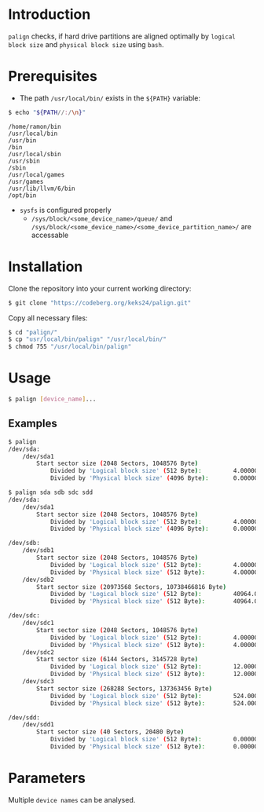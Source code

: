 # Introduction
`palign` checks, if hard drive partitions are aligned optimally by `logical block size` and `physical block size` using `bash`.

# Prerequisites
* The path `/usr/local/bin/` exists in the `${PATH}` variable:
```bash
$ echo "${PATH//:/\n}"
```
```
/home/ramon/bin
/usr/local/bin
/usr/bin
/bin
/usr/local/sbin
/usr/sbin
/sbin
/usr/local/games
/usr/games
/usr/lib/llvm/6/bin
/opt/bin
```

* `sysfs` is configured properly
    * `/sys/block/<some_device_name>/queue/` and `/sys/block/<some_device_name>/<some_device_partition_name>/` are accessable

# Installation
Clone the repository into your current working directory:
```bash
$ git clone "https://codeberg.org/keks24/palign.git"
```

Copy all necessary files:
```bash
$ cd "palign/"
$ cp "usr/local/bin/palign" "/usr/local/bin/"
$ chmod 755 "/usr/local/bin/palign"
```

# Usage
```bash
$ palign [device_name]...
```

## Examples
```bash
$ palign
/dev/sda:
    /dev/sda1
        Start sector size (2048 Sectors, 1048576 Byte)
            Divided by 'Logical block size' (512 Byte):         4.000000 Sectors        Partition alignment optimal.
            Divided by 'Physical block size' (4096 Byte):       0.000000 Sectors        Partition not aligned!
```
```bash
$ palign sda sdb sdc sdd
/dev/sda:
    /dev/sda1
        Start sector size (2048 Sectors, 1048576 Byte)
            Divided by 'Logical block size' (512 Byte):         4.000000 Sectors        Partition alignment optimal.
            Divided by 'Physical block size' (4096 Byte):       0.000000 Sectors        Partition not aligned!

/dev/sdb:
    /dev/sdb1
        Start sector size (2048 Sectors, 1048576 Byte)
            Divided by 'Logical block size' (512 Byte):         4.000000 Sectors        Partition alignment optimal.
            Divided by 'Physical block size' (512 Byte):        4.000000 Sectors        Partition alignment optimal.
    /dev/sdb2
        Start sector size (20973568 Sectors, 10738466816 Byte)
            Divided by 'Logical block size' (512 Byte):         40964.000000 Sectors    Partition alignment optimal.
            Divided by 'Physical block size' (512 Byte):        40964.000000 Sectors    Partition alignment optimal.

/dev/sdc:
    /dev/sdc1
        Start sector size (2048 Sectors, 1048576 Byte)
            Divided by 'Logical block size' (512 Byte):         4.000000 Sectors        Partition alignment optimal.
            Divided by 'Physical block size' (512 Byte):        4.000000 Sectors        Partition alignment optimal.
    /dev/sdc2
        Start sector size (6144 Sectors, 3145728 Byte)
            Divided by 'Logical block size' (512 Byte):         12.000000 Sectors       Partition alignment optimal.
            Divided by 'Physical block size' (512 Byte):        12.000000 Sectors       Partition alignment optimal.
    /dev/sdc3
        Start sector size (268288 Sectors, 137363456 Byte)
            Divided by 'Logical block size' (512 Byte):         524.000000 Sectors      Partition alignment optimal.
            Divided by 'Physical block size' (512 Byte):        524.000000 Sectors      Partition alignment optimal.

/dev/sdd:
    /dev/sdd1
        Start sector size (40 Sectors, 20480 Byte)
            Divided by 'Logical block size' (512 Byte):         0.000000 Sectors        Partition not aligned!
            Divided by 'Physical block size' (512 Byte):        0.000000 Sectors        Partition not aligned!
```

# Parameters
Multiple `device names` can be analysed.
